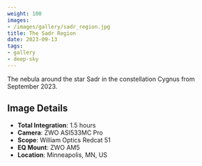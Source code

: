 ```yaml
---
weight: 100
images:
- /images/gallery/sadr_region.jpg
title: The Sadr Region
date: 2023-09-13
tags:
- gallery
- deep-sky
---
```


The nebula around the star Sadr in the constellation Cygnus from September 2023.

## Image Details

- **Total Integration**: 1.5 hours
- **Camera**: ZWO ASI533MC Pro
- **Scope**: William Optics Redcat 51
- **EQ Mount**: ZWO AM5
- **Location**: Minneapolis, MN, US
